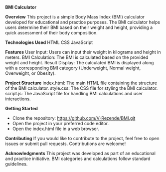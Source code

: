 **BMI Calculator**

**Overview**
This project is a simple Body Mass Index (BMI) calculator developed for educational and practice purposes. The BMI calculator helps users determine their BMI based on their weight and height, providing a quick assessment of their body composition.

**Technologies Used**
HTML
CSS
JavaScript

**Features**
User Input: Users can input their weight in kilograms and height in meters.
BMI Calculation: The BMI is calculated based on the provided weight and height.
Result Display: The calculated BMI is displayed along with a corresponding BMI category (Underweight, Normal weight, Overweight, or Obesity).

**Project Structure**
index.html: The main HTML file containing the structure of the BMI calculator.
style.css: The CSS file for styling the BMI calculator.
script.js: The JavaScript file for handling BMI calculations and user interactions.

**Getting Started**
- Clone the repository: https://github.com/V-Rezende/BMI.git
- Open the project in your preferred code editor.
- Open the index.html file in a web browser.

**Contributing**
If you would like to contribute to the project, feel free to open issues or submit pull requests. Contributions are welcome!

**Acknowledgments**
This project was developed as part of an educational and practice initiative.
BMI categories and calculations follow standard guidelines.



